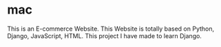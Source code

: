 # mac
This is an E-commerce Website. This Website is totally based on Python, Django, JavaScript, HTML.
This project I have made to learn Django.
